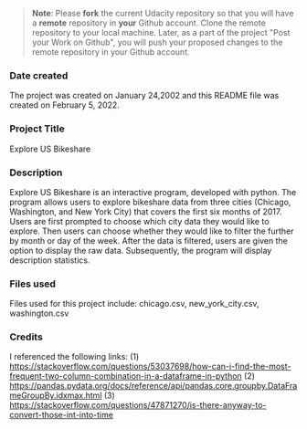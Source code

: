 >**Note**: Please **fork** the current Udacity repository so that you will have a **remote** repository in **your** Github account. Clone the remote repository to your local machine. Later, as a part of the project "Post your Work on Github", you will push your proposed changes to the remote repository in your Github account.

### Date created
The project was created on January 24,2002 and this README file was created on February 5, 2022.

### Project Title
Explore US Bikeshare

### Description
Explore US Bikeshare is an interactive program, developed with python. The program allows users to explore bikeshare data from three cities (Chicago, Washington, and New York City) that covers the first six months of 2017. Users are first prompted to choose which city data they would like to explore. Then users can choose whether they would like to filter the further by month or day of the week. After the data is filtered, users are given the option to display the raw data. Subsequently, the program will display description statistics.

### Files used
Files used for this project include:
chicago.csv, new_york_city.csv, washington.csv

### Credits
I referenced the following links:
(1) https://stackoverflow.com/questions/53037698/how-can-i-find-the-most-frequent-two-column-combination-in-a-dataframe-in-python
(2) https://pandas.pydata.org/docs/reference/api/pandas.core.groupby.DataFrameGroupBy.idxmax.html
(3) https://stackoverflow.com/questions/47871270/is-there-anyway-to-convert-those-int-into-time
